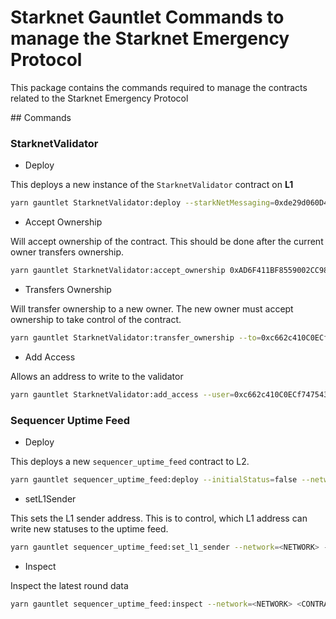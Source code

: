 # Starknet Gauntlet Commands to manage the Starknet Emergency Protocol

This package contains the commands required to manage the contracts related to the Starknet Emergency Protocol

## Commands

### StarknetValidator

- Deploy

This deploys a new instance of the `StarknetValidator` contract on **L1**

```bash
yarn gauntlet StarknetValidator:deploy --starkNetMessaging=0xde29d060D45901Fb19ED6C6e959EB22d8626708e --configAC=0x42f4802128C56740D77824046bb13E6a38874331 --gasPriceL1Feed=0xdcb95Cd00d32d02b5689CE020Ed67f4f91ee5942 --source=0x42f4802128C56740D77824046bb13E6a38874331 --gasEstimate=0 --l2Feed=0x0646bbfcaab5ead1f025af1e339cb0f2d63b070b1264675da9a70a9a5efd054f --network=
```

- Accept Ownership

Will accept ownership of the contract. This should be done after the current owner transfers ownership.

```bash
yarn gauntlet StarknetValidator:accept_ownership 0xAD6F411BF8559002CC9800A2E9aA87A0ff1b464e --network=<NETWORK>
```

- Transfers Ownership

Will transfer ownership to a new owner. The new owner must accept ownership to take control of the contract.

```bash
yarn gauntlet StarknetValidator:transfer_ownership --to=0xc662c410C0ECf747543f5bA90660f6ABeBD9C8c4 0xAD6F411BF8559002CC9800A2E9aA87A0ff1b464e --network=<NETWORK>
```

- Add Access

Allows an address to write to the validator

```bash
yarn gauntlet StarknetValidator:add_access --user=0xc662c410C0ECf747543f5bA90660f6ABeBD9C8c4 0x6B5b7121C4F4B186e8C018a65CF379260B0Dba04 --network=<NETWORK>
```

### Sequencer Uptime Feed

- Deploy

This deploys a new `sequencer_uptime_feed` contract to L2.

```bash
yarn gauntlet sequencer_uptime_feed:deploy --initialStatus=false --network=<NETWORK>
```

- setL1Sender

This sets the L1 sender address. This is to control, which L1 address can write new statuses to the uptime feed.

```bash
yarn gauntlet sequencer_uptime_feed:set_l1_sender --network=<NETWORK> --address=0x31982C9e5edd99bb923a948252167ea4BbC38AC1 0x0646bbfcaab5ead1f025af1e339cb0f2d63b070b1264675da9a70a9a5efd054f
```

- Inspect

Inspect the latest round data

```bash
yarn gauntlet sequencer_uptime_feed:inspect --network=<NETWORK> <CONTRACT_ADDRESS>
```

